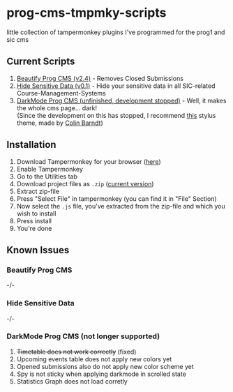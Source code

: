 # prog-cms-tmpmky-scripts
little collection of tampermonkey plugins I've programmed for the prog1 and sic cms

## Current Scripts

1. [Beautify Prog CMS (v2.4)](https://github.com/david-prv/prog-cms-tmpmky-scripts/blob/main/beautify_prog_cms.user.js) - Removes Closed Submissions
2. [Hide Sensitive Data (v0.1)](https://github.com/david-prv/prog-cms-tmpmky-scripts/blob/main/hide_sensitive_data.user.js) - Hide your sensitive data in all SIC-related Course-Management-Systems
3. [DarkMode Prog CMS (unfinished, development stopped)](https://github.com/david-prv/prog-cms-tmpmky-scripts/blob/main/darkmode_prog_cms.user.js) - Well, it makes the whole cms page... dark!  
(Since the development on this has stopped, I recommend [this](https://github.com/ColinTimBarndt/stylus_cms-sic-saarland-theme) stylus theme, made by [Colin Barndt](https://github.com/ColinTimBarndt))

## Installation

1. Download Tampermonkey for your browser ([here](https://www.tampermonkey.net))
2. Enable Tampermonkey
3. Go to the Utilities tab
4. Download project files as ``.zip`` ([current version](https://github.com/david-prv/prog-cms-tmpmky-scripts/archive/refs/heads/main.zip))
5. Extract zip-file
6. Press "Select File" in tampermonkey (you can find it in "File" Section)
7. Now select the ``.js`` file, you've extracted from the zip-file and which you wish to install
8. Press install
9. You're done

## Known Issues

### Beautify Prog CMS
-/-

### Hide Sensitive Data
-/-

### DarkMode Prog CMS (not longer supported)
1. ~~Timetable does not work correctly~~ (fixed)
2. Upcoming events table does not apply new colors yet
3. Opened submissions also do not apply new color scheme yet
4. Spy is not sticky when applying darkmode in scrolled state
5. Statistics Graph does not load corretly

